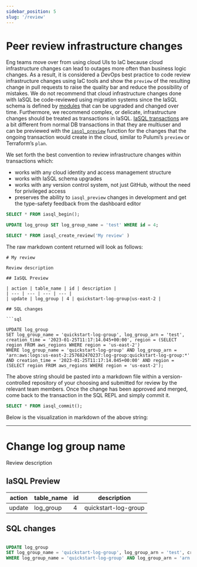 ```yaml
---
sidebar_position: 5
slug: '/review'
---
```


# Peer review infrastructure changes

Eng teams move over from using cloud UIs to IaC because cloud infrastructure changes can lead to outages more often than business logic changes. As a result, it is considered a DevOps best practice to code review infrastructure changes using IaC tools and show the `preview` of the resulting change in pull requests to raise the quality bar and reduce the possibility of mistakes. We do not recommend that cloud infrastructure changes done with IaSQL be code-reviewed using migration systems since the IaSQL schema is defined by [modules](../concepts/module.md) that can be upgraded and changed over time. Furthermore, we recommend complex, or delicate, infrastructure changes should be treated as transactions in IaSQL. [IaSQL transactions](../concepts/transaction.md) are a bit different from normal DB transactions in that they are multiuser and can be previewed with the [`iasql_preview`](../modules/builtin/iasql_functions.md) function for the changes that the ongoing transaction would create in the cloud, similar to Pulumi’s `preview` or Terraform’s `plan`.

We set forth the best convention to review infrastructure changes within transactions which:
- works with any cloud identity and access management structure
- works with IaSQL schema upgrades
- works with any version control system, not just GitHub, without the need for privileged access
- preserves the ability to `iasql_preview` changes in development and get the type-safety feedback from the dashboard editor

```sql title="Create review for an infrastructure change within a transaction"
SELECT * FROM iasql_begin();

UPDATE log_group SET log_group_name = 'test' WHERE id = 4;

SELECT * FROM iasql_create_review('My review' )
```

The raw markdown content returned will look as follows:

```
# My review

Review description

## IaSQL Preview

| action | table_name | id | description |
| --- | --- | --- | --- |
| update | log_group | 4 | quickstart-log-group|us-east-2 |

## SQL changes

```sql

UPDATE log_group
SET log_group_name = 'quickstart-log-group', log_group_arn = 'test', creation_time = '2023-01-25T11:17:14.045+00:00', region = (SELECT region FROM aws_regions WHERE region = 'us-east-2')
WHERE log_group_name = 'quickstart-log-group' AND log_group_arn = 'arn:aws:logs:us-east-2:257682470237:log-group:quickstart-log-group:*' AND creation_time = '2023-01-25T11:17:14.045+00:00' AND region = (SELECT region FROM aws_regions WHERE region = 'us-east-2');

```

The above string should be pasted into a markdown file within a version-controlled repository of your choosing and submitted for review by the relevant team members. Once the change has been approved and merged, come back to the transaction in the SQL REPL and simply commit it.

<!-- TODO allow passing an optional message to IaSQL commit which can be the URL of the PR -->

```sql title="Commit transaction once reviews has been accepted"
SELECT * FROM iasql_commit();
```

Below is the visualization in markdown of the above string:


----


# Change log group name

Review description

## IaSQL Preview

| action | table_name | id | description |
| --- | --- | --- | --- |
| update | log_group | 4 | quickstart-log-group|us-east-2 |

## SQL changes

```sql

UPDATE log_group
SET log_group_name = 'quickstart-log-group', log_group_arn = 'test', creation_time = '2023-01-25T11:17:14.045+00:00', region = (SELECT region FROM aws_regions WHERE region = 'us-east-2')
WHERE log_group_name = 'quickstart-log-group' AND log_group_arn = 'arn:aws:logs:us-east-2:257682470237:log-group:quickstart-log-group:*' AND creation_time = '2023-01-25T11:17:14.045+00:00' AND region = (SELECT region FROM aws_regions WHERE region = 'us-east-2');

```